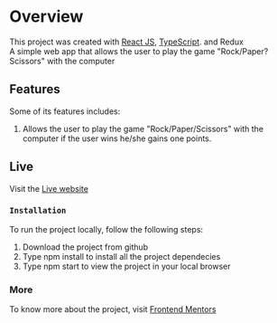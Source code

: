 # Overview

This project was created with [React JS](https://react.dev/), [TypeScript](https://www.typescriptlang.org/docs/handbook/react.html). and Redux\
A simple web app that allows the user to play the game "Rock/Paper?Scissors" with the computer
## Features
  Some of its features includes:
  1. Allows the user to play the game "Rock/Paper/Scissors" with the computer if the user wins he/she gains one points.
## Live
Visit the [Live website](https://rock-paper-scissors-type-script-and-redux.vercel.app/)

### `Installation`
  To run the project locally, follow the following steps:
  1. Download the project from github
  2. Type npm install to install all the project dependecies
  3. Type npm start to view the project in your local browser

### More
To know more about the project, visit [Frontend Mentors](https://www.frontendmentor.io/challenges/rock-paper-scissors-game-pTgwgvgH/hub)


